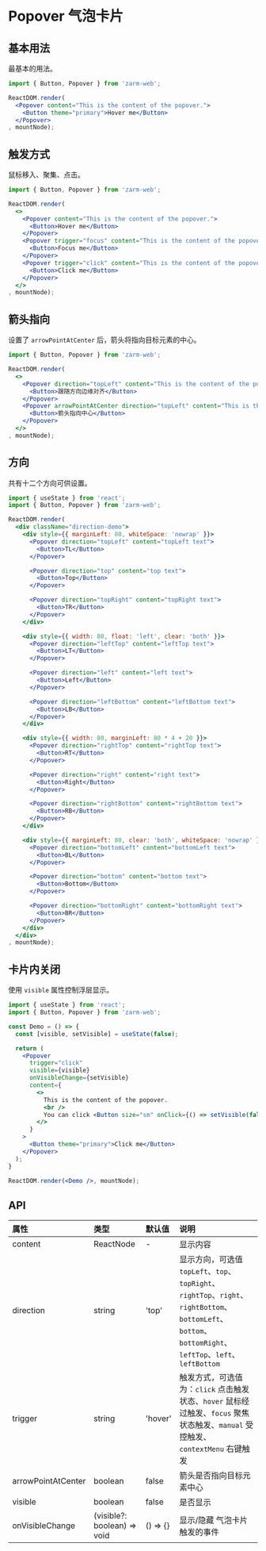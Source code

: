 # Popover 气泡卡片



## 基本用法
最基本的用法。

```jsx
import { Button, Popover } from 'zarm-web';

ReactDOM.render(
  <Popover content="This is the content of the popover.">
    <Button theme="primary">Hover me</Button>
  </Popover>
, mountNode);
```



## 触发方式
鼠标移入、聚集、点击。

```jsx
import { Button, Popover } from 'zarm-web';

ReactDOM.render(
  <>
    <Popover content="This is the content of the popover.">
      <Button>Hover me</Button>
    </Popover>
    <Popover trigger="focus" content="This is the content of the popover.">
      <Button>Focus me</Button>
    </Popover>
    <Popover trigger="click" content="This is the content of the popover.">
      <Button>Click me</Button>
    </Popover>
  </>
, mountNode);
```



## 箭头指向
设置了 `arrowPointAtCenter` 后，箭头将指向目标元素的中心。

```jsx
import { Button, Popover } from 'zarm-web';

ReactDOM.render(
  <>
    <Popover direction="topLeft" content="This is the content of the popover.">
      <Button>跟随方向边缘对齐</Button>
    </Popover>
    <Popover arrowPointAtCenter direction="topLeft" content="This is the content of the popover.">
      <Button>箭头指向中心</Button>
    </Popover>
  </>
, mountNode);
```



## 方向
共有十二个方向可供设置。

```jsx
import { useState } from 'react';
import { Button, Popover } from 'zarm-web';

ReactDOM.render(
  <div className="direction-demo">
    <div style={{ marginLeft: 80, whiteSpace: 'nowrap' }}>
      <Popover direction="topLeft" content="topLeft text">
        <Button>TL</Button>
      </Popover>

      <Popover direction="top" content="top text">
        <Button>Top</Button>
      </Popover>

      <Popover direction="topRight" content="topRight text">
        <Button>TR</Button>
      </Popover>
    </div>

    <div style={{ width: 80, float: 'left', clear: 'both' }}>
      <Popover direction="leftTop" content="leftTop text">
        <Button>LT</Button>
      </Popover>

      <Popover direction="left" content="left text">
        <Button>Left</Button>
      </Popover>

      <Popover direction="leftBottom" content="leftBottom text">
        <Button>LB</Button>
      </Popover>
    </div>

    <div style={{ width: 80, marginLeft: 80 * 4 + 20 }}>
      <Popover direction="rightTop" content="rightTop text">
        <Button>RT</Button>
      </Popover>

      <Popover direction="right" content="right text">
        <Button>Right</Button>
      </Popover>

      <Popover direction="rightBottom" content="rightBottom text">
        <Button>RB</Button>
      </Popover>
    </div>

    <div style={{ marginLeft: 80, clear: 'both', whiteSpace: 'nowrap' }}>
      <Popover direction="bottomLeft" content="bottomLeft text">
        <Button>BL</Button>
      </Popover>

      <Popover direction="bottom" content="bottom text">
        <Button>Bottom</Button>
      </Popover>

      <Popover direction="bottomRight" content="bottomRight text">
        <Button>BR</Button>
      </Popover>
    </div>
  </div>
, mountNode);
```



## 卡片内关闭
使用 `visible` 属性控制浮层显示。

```jsx
import { useState } from 'react';
import { Button, Popover } from 'zarm-web';

const Demo = () => {
  const [visible, setVisible] = useState(false);

  return (
    <Popover
      trigger="click"
      visible={visible}
      onVisibleChange={setVisible}
      content={
        <>
          This is the content of the popover. 
          <br />
          You can click <Button size="sm" onClick={() => setVisible(false)}>here</Button> to close this popover.
        </>
      }
    >
      <Button theme="primary">Click me</Button>
    </Popover>
  );
}

ReactDOM.render(<Demo />, mountNode);
```



## API

| 属性 | 类型 | 默认值 | 说明 |
| :--- | :--- | :--- | :--- |
| content | ReactNode | - | 显示内容 |
| direction | string | 'top' | 显示方向，可选值 `topLeft`、`top`、`topRight`、`rightTop`、`right`、`rightBottom`、`bottomLeft`、`bottom`、`bottomRight`、`leftTop`、`left`、`leftBottom` |
| trigger | string | 'hover' | 触发方式，可选值为：`click` 点击触发状态、`hover` 鼠标经过触发、`focus` 聚焦状态触发、`manual` 受控触发、`contextMenu` 右键触发 |
| arrowPointAtCenter | boolean | false | 箭头是否指向目标元素中心 |
| visible | boolean | false | 是否显示 |
| onVisibleChange | (visible?: boolean) => void | () => {} | 显示/隐藏 气泡卡片触发的事件 |